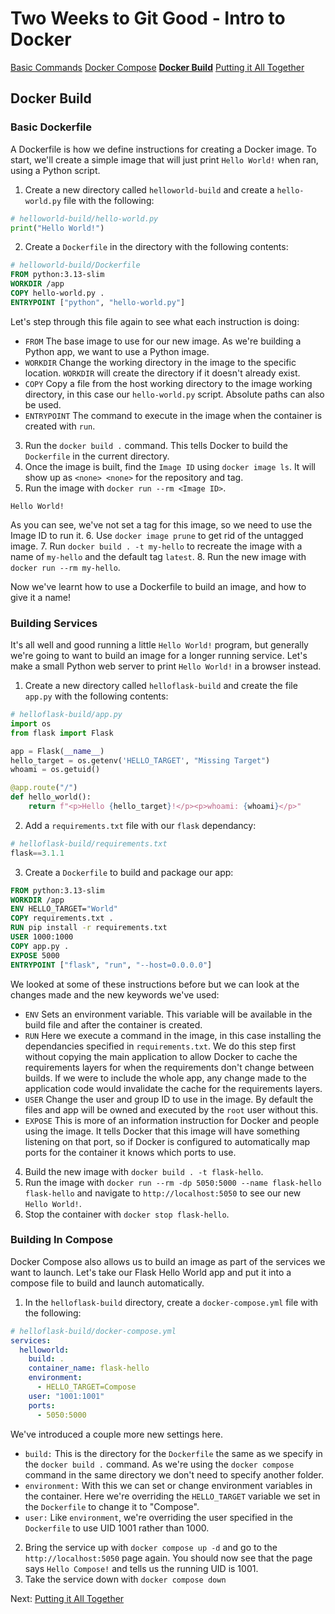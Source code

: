 # Two Weeks to Git Good - Intro to Docker

[Basic Commands](basic-commands)
[Docker Compose](docker-compose)
[**Docker Build**](docker-build)
[Putting it All Together](homelab-creation)
## Docker Build
### Basic Dockerfile
A Dockerfile is how we define instructions for creating a Docker image. To start, we'll create a simple image that will just print `Hello World!` when ran, using a Python script.

1. Create a new directory called `helloworld-build` and create a `hello-world.py` file with the following:

```python
# helloworld-build/hello-world.py
print("Hello World!")
```

2. Create a `Dockerfile` in the directory with the following contents:

```dockerfile
# helloworld-build/Dockerfile
FROM python:3.13-slim
WORKDIR /app
COPY hello-world.py .
ENTRYPOINT ["python", "hello-world.py"]
```

Let's step through this file again to see what each instruction is doing:
- `FROM` The base image to use for our new image. As we're building a Python app, we want to use a Python image.
- `WORKDIR` Change the working directory in the image to the specific location. `WORKDIR` will create the directory if it doesn't already exist.
- `COPY` Copy a file from the host working directory to the image working directory, in this case our `hello-world.py` script. Absolute paths can also be used.
- `ENTRYPOINT` The command to execute in the image when the container is created with `run`.

3. Run the `docker build .` command. This tells Docker to build the `Dockerfile` in the current directory.
4. Once the image is built, find the `Image ID` using `docker image ls`. It will show up as `<none> <none>` for the repository and tag.
5. Run the image with `docker run --rm <Image ID>`.

```
Hello World!
```

As you can see, we've not set a tag for this image, so we need to use the Image ID to run it. 
6. Use `docker image prune` to get rid of the untagged image.
7. Run `docker build . -t my-hello` to recreate the image with a name of `my-hello` and the default tag `latest`.
8. Run the new image with `docker run --rm my-hello`.

Now we've learnt how to use a Dockerfile to build an image, and how to give it a name!
### Building Services
It's all well and good running a little `Hello World!` program, but generally we're going to want to build an image for a longer running service. Let's make a small Python web server to print `Hello World!` in a browser instead.

1. Create a new directory called `helloflask-build` and create the file `app.py` with the following contents:

```python
# helloflask-build/app.py
import os
from flask import Flask

app = Flask(__name__)
hello_target = os.getenv('HELLO_TARGET', "Missing Target")
whoami = os.getuid()

@app.route("/")
def hello_world():
    return f"<p>Hello {hello_target}!</p><p>whoami: {whoami}</p>"
```

2. Add a `requirements.txt` file with our `flask` dependancy:

```python
# helloflask-build/requirements.txt
flask==3.1.1
```

3. Create a `Dockerfile` to build and package our app:

```dockerfile
FROM python:3.13-slim
WORKDIR /app
ENV HELLO_TARGET="World"
COPY requirements.txt .
RUN pip install -r requirements.txt
USER 1000:1000
COPY app.py .
EXPOSE 5000
ENTRYPOINT ["flask", "run", "--host=0.0.0.0"]
```

We looked at some of these instructions before but we can look at the changes made and the new keywords we've used:
- `ENV` Sets an environment variable. This variable will be available in the build file and after the container is created.
- `RUN` Here we execute a command in the image, in this case installing the dependancies specified in `requirements.txt`. We do this step first without copying the main application to allow Docker to cache the requirements layers for when the requirements don't change between builds. If we were to include the whole app, any change made to the application code would invalidate the cache for the requirements layers.
- `USER` Change the user and group ID to use in the image. By default the files and app will be owned and executed by the `root` user without this.
- `EXPOSE` This is more of an information instruction for Docker and people using the image. It tells Docker that this image will have something listening on that port, so if Docker is configured to automatically map ports for the container it knows which ports to use.

4. Build the new image with `docker build . -t flask-hello`.
5. Run the image with `docker run --rm -dp 5050:5000 --name flask-hello flask-hello` and navigate to `http://localhost:5050` to see our new `Hello World!`.
6. Stop the container with `docker stop flask-hello`.
### Building In Compose
Docker Compose also allows us to build an image as part of the services we want to launch. Let's take our Flask Hello World app and put it into a compose file to build and launch automatically.

1. In the `helloflask-build` directory, create a `docker-compose.yml` file with the following:

```yaml
# helloflask-build/docker-compose.yml
services:
  helloworld:
    build: .
    container_name: flask-hello
    environment:
      - HELLO_TARGET=Compose
    user: "1001:1001"
    ports:
      - 5050:5000
```

We've introduced a couple more new settings here.
- `build:` This is the directory for the `Dockerfile` the same as we specify in the `docker build .` command. As we're using the `docker compose` command in the same directory we don't need to specify another folder.
- `environment:` With this we can set or change environment variables in the container. Here we're overriding the `HELLO_TARGET` variable we set in the `Dockerfile` to change it to "Compose".
- `user:` Like `environment`, we're overriding the user specified in the `Dockerfile` to use UID 1001 rather than 1000.

2. Bring the service up with `docker compose up -d` and go to the `http://localhost:5050` page again. You should now see that the page says `Hello Compose!` and tells us the running UID is 1001.
3. Take the service down with `docker compose down`

Next: [Putting it All Together](homelab-creation)